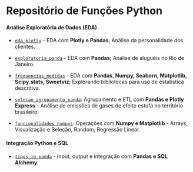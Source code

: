 # Repositório de Funções Python 

#### **Análise Exploratória de Dados (EDA)**

- [`eda_plotly`](https://github.com/milexias/repositorio-python/blob/main/eda_plotly.ipynb) - EDA com **Plotly e Pandas**; Análise da personalidade dos clientes.

- [`exploratoria_panda`](https://github.com/milexias/repositorio-python/blob/main/exploratoria_panda.ipynb) - EDA com **Pandas**; Análise de aluguéis no Rio de Janeiro.

- [`frequencias_medidas`](https://github.com/milexias/repositorio-python/blob/main/exploratoria_panda.ipynb) - EDA com **Pandas, Numpy, Seaborn, Matplotlib, Scipy.stats, Sweetviz**; Explorando bibliotecas para uso de estatística descritiva. 

- [`selecao_agrupamento_panda`](https://github.com/milexias/repositorio-python/blob/main/selecao_agrupamento_panda.ipynb): Agrupamento e ETL com **Pandas e Plotly Express** - Análise de emissões de gases de efeito estufa no território brasileiro.

- [`funcionalidades_numpys`](https://github.com/milexias/repositorio-python/blob/main/funcionalidades_numpys.ipynb): Operações com **Numpy e Matplotlib** - Arrays, Visualização e Seleção, Random, Regressão Linear.


#### **Integração Python e SQL**

- [`tipos_io_panda`](https://github.com/milexias/repositorio-python/blob/main/tipos_io_panda.ipynb) - Input, output e integração com **Pandas e SQL Alchemy**.
